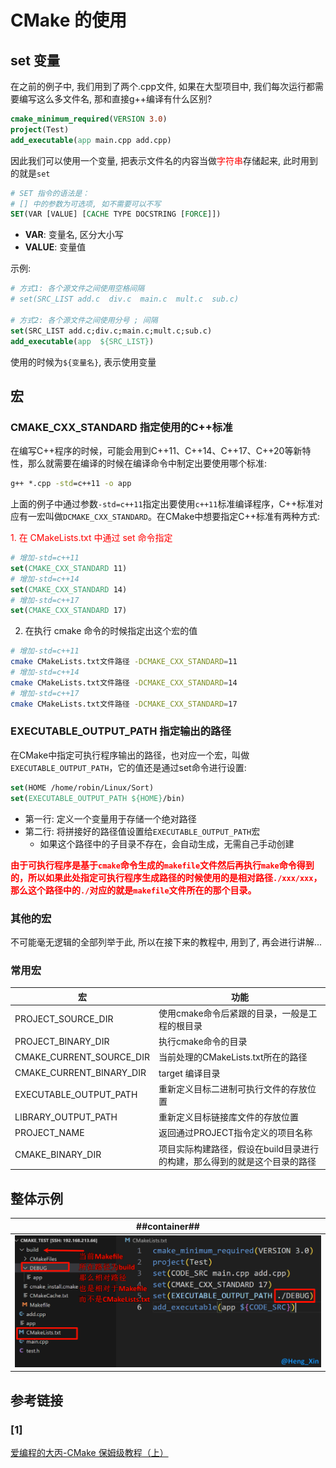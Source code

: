 # CMake 的使用
## set 变量

在之前的例子中, 我们用到了两个.cpp文件, 如果在大型项目中, 我们每次运行都需要编写这么多文件名, 那和直接g++编译有什么区别?

```CMake
cmake_minimum_required(VERSION 3.0)
project(Test)
add_executable(app main.cpp add.cpp)
```

因此我们可以使用一个变量, 把表示文件名的内容当做<span style="color:red">字符串</span>存储起来, 此时用到的就是`set`

```CMake
# SET 指令的语法是：
# [] 中的参数为可选项, 如不需要可以不写
SET(VAR [VALUE] [CACHE TYPE DOCSTRING [FORCE]])
```

- **VAR**: 变量名, 区分大小写
- **VALUE**: 变量值

示例:

```CMake
# 方式1: 各个源文件之间使用空格间隔
# set(SRC_LIST add.c  div.c  main.c  mult.c  sub.c)

# 方式2: 各个源文件之间使用分号 ; 间隔
set(SRC_LIST add.c;div.c;main.c;mult.c;sub.c)
add_executable(app  ${SRC_LIST})
```

使用的时候为`${变量名}`, 表示使用变量

## 宏
### CMAKE_CXX_STANDARD 指定使用的C++标准
在编写C++程序的时候，可能会用到C++11、C++14、C++17、C++20等新特性，那么就需要在编译的时候在编译命令中制定出要使用哪个标准:

```cmd
g++ *.cpp -std=c++11 -o app
```

上面的例子中通过参数`-std=c++11`指定出要使用`c++11`标准编译程序，C++标准对应有一宏叫做`DCMAKE_CXX_STANDARD`。在CMake中想要指定C++标准有两种方式:

<span style="color:red"> 1. 在 CMakeLists.txt 中通过 set 命令指定</span>

```CMake
# 增加-std=c++11
set(CMAKE_CXX_STANDARD 11)
# 增加-std=c++14
set(CMAKE_CXX_STANDARD 14)
# 增加-std=c++17
set(CMAKE_CXX_STANDARD 17)
```

2. 在执行 cmake 命令的时候指定出这个宏的值

```bash
# 增加-std=c++11
cmake CMakeLists.txt文件路径 -DCMAKE_CXX_STANDARD=11
# 增加-std=c++14
cmake CMakeLists.txt文件路径 -DCMAKE_CXX_STANDARD=14
# 增加-std=c++17
cmake CMakeLists.txt文件路径 -DCMAKE_CXX_STANDARD=17
```

### EXECUTABLE_OUTPUT_PATH 指定输出的路径
在CMake中指定可执行程序输出的路径，也对应一个宏，叫做`EXECUTABLE_OUTPUT_PATH`，它的值还是通过set命令进行设置:

```CMake
set(HOME /home/robin/Linux/Sort)
set(EXECUTABLE_OUTPUT_PATH ${HOME}/bin)
```
- 第一行: 定义一个变量用于存储一个绝对路径
- 第二行: 将拼接好的路径值设置给`EXECUTABLE_OUTPUT_PATH`宏
    - 如果这个路径中的子目录不存在，会自动生成，无需自己手动创建

<b style="color:red">由于可执行程序是基于`cmake`命令生成的`makefile`文件然后再执行`make`命令得到的，所以如果此处指定可执行程序生成路径的时候使用的是相对路径`./xxx/xxx`，那么这个路径中的`./`对应的就是`makefile`文件所在的那个目录。</b>

### 其他的宏
不可能毫无逻辑的全部列举于此, 所以在接下来的教程中, 用到了, 再会进行讲解...

### 常用宏

| 宏 | 功能 |
| --- | --- |
| PROJECT_SOURCE_DIR | 使用cmake命令后紧跟的目录，一般是工程的根目录 |
| PROJECT_BINARY_DIR | 执行cmake命令的目录 |
| CMAKE_CURRENT_SOURCE_DIR | 当前处理的CMakeLists.txt所在的路径 |
| CMAKE_CURRENT_BINARY_DIR | target 编译目录 |
| EXECUTABLE_OUTPUT_PATH | 重新定义目标二进制可执行文件的存放位置 |
| LIBRARY_OUTPUT_PATH | 重新定义目标链接库文件的存放位置 |
| PROJECT_NAME | 返回通过PROJECT指令定义的项目名称 |
| CMAKE_BINARY_DIR | 项目实际构建路径，假设在build目录进行的构建，那么得到的就是这个目录的路径 |

## 整体示例
| ##container## |
|:--:|
|![Clip_2024-04-14_20-48-23.png ##w600##](./Clip_2024-04-14_20-48-23.png)|

## 参考链接
### [1]
[爱编程的大丙-CMake 保姆级教程（上）](https://subingwen.cn/cmake/CMake-primer/)